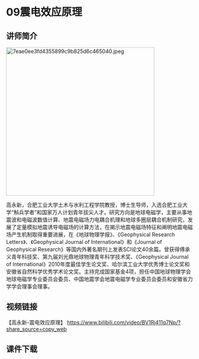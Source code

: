 # 09震电效应原理
## 讲师简介

 <img src="https://s1.imagehub.cc/images/2023/08/25/7eae0ee3fd4355899c9b825d6c465040.jpeg" alt="7eae0ee3fd4355899c9b825d6c465040.jpeg" border="0" weight=200 height=400 />

 
高永新，合肥工业大学土木与水利工程学院教授，博士生导师，入选合肥工业大学“斛兵学者”和国家万人计划青年拔尖人才。研究方向是地球电磁学，主要从事地震波和电磁波数值计算、地震电磁场力电耦合机理和地球多圈层耦合机制研究，发展了定量模拟地震诱导电磁场的计算方法，在揭示地震电磁场特征和阐明地震电磁场产生机制取得重要进展，在《地球物理学报》、《Geophysical Research Letters》、《Geophysical Journal of International》和《Journal of Geophysical Research》等国内外著名期刊上发表SCI论文40余篇。曾获得傅承义青年科技奖、第九届刘光鼎地球物理青年科学技术奖、《Geophysical Journal of International》2010年度最佳学生论文奖、哈尔滨工业大学优秀博士论文奖和安徽省自然科学优秀学术论文奖。主持完成国家基金4项，担任中国地球物理学会地球电磁学专业委员会委员、中国地震学会地震电磁学专业委员会委员和安徽省力学学会理事会理事。


## 视频链接

【高永新-震电效应原理】 https://www.bilibili.com/video/BV1Rj411q7Np/?share_source=copy_web

## 课件下载
